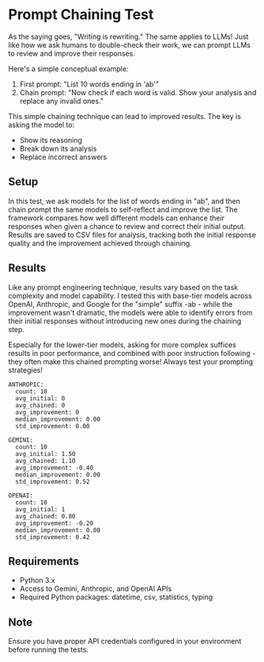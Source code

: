 # Prompt Chaining Test

As the saying goes, "Writing is rewriting." The same applies to LLMs! Just like how we ask humans to double-check their work, we can prompt LLMs to review and improve their responses.

Here's a simple conceptual example:

1. First prompt: "List 10 words ending in 'ab'"
2. Chain prompt: "Now check if each word is valid. Show your analysis and replace any invalid ones."

This simple chaining technique can lead to improved results. The key is asking the model to:
- Show its reasoning
- Break down its analysis
- Replace incorrect answers

## Setup

In this test, we ask models for the list of words ending in "ab", and then chain prompt the same models to self-reflect and improve the list. The framework compares how well different models can enhance their responses when given a chance to review and correct their initial output. Results are saved to CSV files for analysis, tracking both the initial response quality and the improvement achieved through chaining.

## Results

Like any prompt engineering technique, results vary based on the task complexity and model capability. I tested this with base-tier models across OpenAI, Anthropic, and Google for the "simple" suffix -ab - while the improvement wasn't dramatic, the models were able to identify errors from their initial responses without introducing new ones during the chaining step.

Especially for the lower-tier models, asking for more complex suffices results in poor performance, and combined with poor instruction following - they often make this chained prompting worse! Always test your prompting strategies!

```
ANTHROPIC:
  count: 10
  avg_initial: 0
  avg_chained: 0
  avg_improvement: 0
  median_improvement: 0.00
  std_improvement: 0.00

GEMINI:
  count: 10
  avg_initial: 1.50
  avg_chained: 1.10
  avg_improvement: -0.40
  median_improvement: 0.00
  std_improvement: 0.52

OPENAI:
  count: 10
  avg_initial: 1
  avg_chained: 0.80
  avg_improvement: -0.20
  median_improvement: 0.00
  std_improvement: 0.42
```

## Requirements

- Python 3.x
- Access to Gemini, Anthropic, and OpenAI APIs
- Required Python packages: datetime, csv, statistics, typing

## Note

Ensure you have proper API credentials configured in your environment before running the tests.
